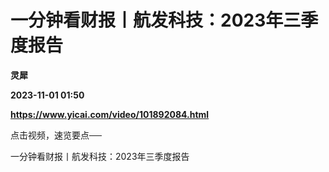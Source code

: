 # 一分钟看财报丨航发科技：2023年三季度报告
**灵犀**

**2023-11-01 01:50**

**https://www.yicai.com/video/101892084.html**

点击视频，速览要点──

一分钟看财报丨航发科技：2023年三季度报告